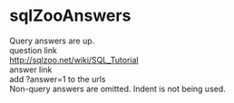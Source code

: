 # sqlZooAnswers
Query answers are up.<br/>
question link<br/>
http://sqlzoo.net/wiki/SQL_Tutorial <br/>
answer link<br/>
add ?answer=1 to the urls<br/>
Non-query answers are omitted. Indent is not being used.
